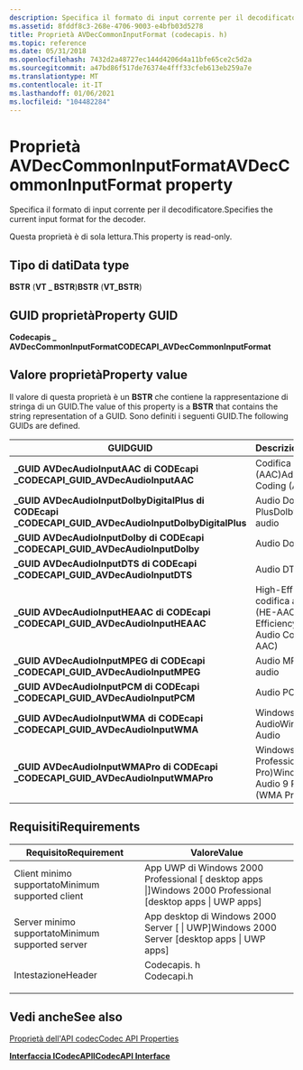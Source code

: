 ```yaml
---
description: Specifica il formato di input corrente per il decodificatore.
ms.assetid: 8fddf8c3-268e-4706-9003-e4bfb03d5278
title: Proprietà AVDecCommonInputFormat (codecapis. h)
ms.topic: reference
ms.date: 05/31/2018
ms.openlocfilehash: 7432d2a48727ec144d4206d4a11bfe65ce2c5d2a
ms.sourcegitcommit: a47bd86f517de76374e4fff33cfeb613eb259a7e
ms.translationtype: MT
ms.contentlocale: it-IT
ms.lasthandoff: 01/06/2021
ms.locfileid: "104482284"
---
```

# <a name="avdeccommoninputformat-property"></a><span data-ttu-id="c07f7-103">Proprietà AVDecCommonInputFormat</span><span class="sxs-lookup"><span data-stu-id="c07f7-103">AVDecCommonInputFormat property</span></span>

<span data-ttu-id="c07f7-104">Specifica il formato di input corrente per il decodificatore.</span><span class="sxs-lookup"><span data-stu-id="c07f7-104">Specifies the current input format for the decoder.</span></span>

<span data-ttu-id="c07f7-105">Questa proprietà è di sola lettura.</span><span class="sxs-lookup"><span data-stu-id="c07f7-105">This property is read-only.</span></span>

## <a name="data-type"></a><span data-ttu-id="c07f7-106">Tipo di dati</span><span class="sxs-lookup"><span data-stu-id="c07f7-106">Data type</span></span>

<span data-ttu-id="c07f7-107">**BSTR** (**VT \_ BSTR**)</span><span class="sxs-lookup"><span data-stu-id="c07f7-107">**BSTR** (**VT\_BSTR**)</span></span>

## <a name="property-guid"></a><span data-ttu-id="c07f7-108">GUID proprietà</span><span class="sxs-lookup"><span data-stu-id="c07f7-108">Property GUID</span></span>

<span data-ttu-id="c07f7-109">**Codecapis \_ AVDecCommonInputFormat**</span><span class="sxs-lookup"><span data-stu-id="c07f7-109">**CODECAPI\_AVDecCommonInputFormat**</span></span>

## <a name="property-value"></a><span data-ttu-id="c07f7-110">Valore proprietà</span><span class="sxs-lookup"><span data-stu-id="c07f7-110">Property value</span></span>

<span data-ttu-id="c07f7-111">Il valore di questa proprietà è un **BSTR** che contiene la rappresentazione di stringa di un GUID.</span><span class="sxs-lookup"><span data-stu-id="c07f7-111">The value of this property is a **BSTR** that contains the string representation of a GUID.</span></span> <span data-ttu-id="c07f7-112">Sono definiti i seguenti GUID.</span><span class="sxs-lookup"><span data-stu-id="c07f7-112">The following GUIDs are defined.</span></span>



| <span data-ttu-id="c07f7-113">**GUID**</span><span class="sxs-lookup"><span data-stu-id="c07f7-113">**GUID**</span></span>                                            | <span data-ttu-id="c07f7-114">Descrizione</span><span class="sxs-lookup"><span data-stu-id="c07f7-114">Description</span></span>                                    |
|-----------------------------------------------------|------------------------------------------------|
| <span data-ttu-id="c07f7-115">**\_GUID AVDecAudioInputAAC di CODEcapi \_**</span><span class="sxs-lookup"><span data-stu-id="c07f7-115">**CODECAPI\_GUID\_AVDecAudioInputAAC**</span></span>              | <span data-ttu-id="c07f7-116">Codifica audio avanzata (AAC)</span><span class="sxs-lookup"><span data-stu-id="c07f7-116">Advanced Audio Coding (AAC)</span></span>                    |
| <span data-ttu-id="c07f7-117">**\_GUID AVDecAudioInputDolbyDigitalPlus di CODEcapi \_**</span><span class="sxs-lookup"><span data-stu-id="c07f7-117">**CODECAPI\_GUID\_AVDecAudioInputDolbyDigitalPlus**</span></span> | <span data-ttu-id="c07f7-118">Audio Dolby Digital Plus</span><span class="sxs-lookup"><span data-stu-id="c07f7-118">Dolby Digital Plus audio</span></span>                       |
| <span data-ttu-id="c07f7-119">**\_GUID AVDecAudioInputDolby di CODEcapi \_**</span><span class="sxs-lookup"><span data-stu-id="c07f7-119">**CODECAPI\_GUID\_AVDecAudioInputDolby**</span></span>            | <span data-ttu-id="c07f7-120">Audio Dolby</span><span class="sxs-lookup"><span data-stu-id="c07f7-120">Dolby audio</span></span>                                    |
| <span data-ttu-id="c07f7-121">**\_GUID AVDecAudioInputDTS di CODEcapi \_**</span><span class="sxs-lookup"><span data-stu-id="c07f7-121">**CODECAPI\_GUID\_AVDecAudioInputDTS**</span></span>              | <span data-ttu-id="c07f7-122">Audio DTS</span><span class="sxs-lookup"><span data-stu-id="c07f7-122">DTS audio</span></span>                                      |
| <span data-ttu-id="c07f7-123">**\_GUID AVDecAudioInputHEAAC di CODEcapi \_**</span><span class="sxs-lookup"><span data-stu-id="c07f7-123">**CODECAPI\_GUID\_AVDecAudioInputHEAAC**</span></span>            | <span data-ttu-id="c07f7-124">High-Efficiency codifica audio avanzata (HE-AAC)</span><span class="sxs-lookup"><span data-stu-id="c07f7-124">High-Efficiency Advanced Audio Coding (HE-AAC)</span></span> |
| <span data-ttu-id="c07f7-125">**\_GUID AVDecAudioInputMPEG di CODEcapi \_**</span><span class="sxs-lookup"><span data-stu-id="c07f7-125">**CODECAPI\_GUID\_AVDecAudioInputMPEG**</span></span>             | <span data-ttu-id="c07f7-126">Audio MPEG</span><span class="sxs-lookup"><span data-stu-id="c07f7-126">MPEG audio</span></span>                                     |
| <span data-ttu-id="c07f7-127">**\_GUID AVDecAudioInputPCM di CODEcapi \_**</span><span class="sxs-lookup"><span data-stu-id="c07f7-127">**CODECAPI\_GUID\_AVDecAudioInputPCM**</span></span>              | <span data-ttu-id="c07f7-128">Audio PCM</span><span class="sxs-lookup"><span data-stu-id="c07f7-128">PCM audio</span></span>                                      |
| <span data-ttu-id="c07f7-129">**\_GUID AVDecAudioInputWMA di CODEcapi \_**</span><span class="sxs-lookup"><span data-stu-id="c07f7-129">**CODECAPI\_GUID\_AVDecAudioInputWMA**</span></span>              | <span data-ttu-id="c07f7-130">Windows Media Audio</span><span class="sxs-lookup"><span data-stu-id="c07f7-130">Windows Media Audio</span></span>                            |
| <span data-ttu-id="c07f7-131">**\_GUID AVDecAudioInputWMAPro di CODEcapi \_**</span><span class="sxs-lookup"><span data-stu-id="c07f7-131">**CODECAPI\_GUID\_AVDecAudioInputWMAPro**</span></span>           | <span data-ttu-id="c07f7-132">Windows Media Audio 9 Professional (WMA Pro)</span><span class="sxs-lookup"><span data-stu-id="c07f7-132">Windows Media Audio 9 Professional (WMA Pro)</span></span>   |



 

## <a name="requirements"></a><span data-ttu-id="c07f7-133">Requisiti</span><span class="sxs-lookup"><span data-stu-id="c07f7-133">Requirements</span></span>



| <span data-ttu-id="c07f7-134">Requisito</span><span class="sxs-lookup"><span data-stu-id="c07f7-134">Requirement</span></span> | <span data-ttu-id="c07f7-135">Valore</span><span class="sxs-lookup"><span data-stu-id="c07f7-135">Value</span></span> |
|-------------------------------------|---------------------------------------------------------------------------------------|
| <span data-ttu-id="c07f7-136">Client minimo supportato</span><span class="sxs-lookup"><span data-stu-id="c07f7-136">Minimum supported client</span></span><br/> | <span data-ttu-id="c07f7-137">App UWP di Windows 2000 Professional \[ desktop apps \|\]</span><span class="sxs-lookup"><span data-stu-id="c07f7-137">Windows 2000 Professional \[desktop apps \| UWP apps\]</span></span><br/>                     |
| <span data-ttu-id="c07f7-138">Server minimo supportato</span><span class="sxs-lookup"><span data-stu-id="c07f7-138">Minimum supported server</span></span><br/> | <span data-ttu-id="c07f7-139">App desktop di Windows 2000 Server \[ \| UWP\]</span><span class="sxs-lookup"><span data-stu-id="c07f7-139">Windows 2000 Server \[desktop apps \| UWP apps\]</span></span><br/>                           |
| <span data-ttu-id="c07f7-140">Intestazione</span><span class="sxs-lookup"><span data-stu-id="c07f7-140">Header</span></span><br/>                   | <dl> <span data-ttu-id="c07f7-141"><dt>Codecapis. h</dt></span><span class="sxs-lookup"><span data-stu-id="c07f7-141"><dt>Codecapi.h</dt></span></span> </dl> |



## <a name="see-also"></a><span data-ttu-id="c07f7-142">Vedi anche</span><span class="sxs-lookup"><span data-stu-id="c07f7-142">See also</span></span>

<dl> <dt>

[<span data-ttu-id="c07f7-143">Proprietà dell'API codec</span><span class="sxs-lookup"><span data-stu-id="c07f7-143">Codec API Properties</span></span>](codec-api-properties.md)
</dt> <dt>

[<span data-ttu-id="c07f7-144">**Interfaccia ICodecAPI**</span><span class="sxs-lookup"><span data-stu-id="c07f7-144">**ICodecAPI Interface**</span></span>](/windows/desktop/api/Strmif/nn-strmif-icodecapi)
</dt> </dl>

 

 




